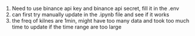 1. Need to use binance api key and binance api secret, fill it in the .env
2. can first try manually update in the .ipynb file and see if it works
3. the freq of kilnes are 1min, might have too many data and took too much time to update if the time range are too large
